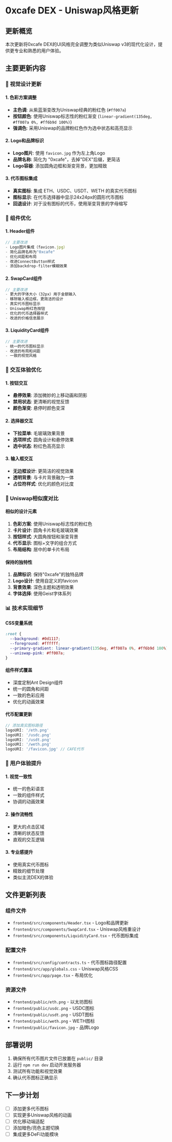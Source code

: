 # 0xcafe DEX - Uniswap风格更新

## 更新概览

本次更新将0xcafe DEX的UI风格完全调整为类似Uniswap v3的现代化设计，提供更专业和熟悉的用户体验。

## 主要更新内容

### 🎨 视觉设计更新

#### 1. 色彩方案调整
- **主色调**: 从紫蓝渐变改为Uniswap经典的粉红色 (`#ff007a`)
- **按钮颜色**: 使用Uniswap标志性的粉红渐变 (`linear-gradient(135deg, #ff007a 0%, #ff6b9d 100%)`)
- **强调色**: 采用Uniswap的品牌粉红色作为选中状态和高亮显示

#### 2. Logo和品牌标识
- **Logo图片**: 使用 `favicon.jpg` 作为左上角Logo
- **品牌名称**: 简化为 "0xcafe"，去掉"DEX"后缀，更简洁
- **Logo容器**: 添加圆角边框和渐变背景，更加精致

#### 3. 代币图标集成
- **真实图标**: 集成 ETH、USDC、USDT、WETH 的真实代币图标
- **图标显示**: 在代币选择器中显示24x24px的圆形代币图标
- **回退设计**: 对于没有图标的代币，使用渐变背景的字母缩写

### 🔧 组件优化

#### 1. Header组件
```typescript
// 主要改进
- Logo图片集成（favicon.jpg）
- 简化品牌名称为"0xcafe"
- 优化间距和布局
- 改进ConnectButton样式
- 添加backdrop-filter模糊效果
```

#### 2. SwapCard组件
```typescript
// 主要改进
- 更大的字体大小（32px）用于金额输入
- 移除输入框边框，更简洁的设计
- 真实代币图标显示
- Uniswap粉红色按钮
- 优化的代币选择器样式
- 改进的价格信息展示
```

#### 3. LiquidityCard组件
```typescript
// 主要改进
- 统一的代币图标显示
- 改进的布局和间距
- 一致的视觉风格
```

### 📱 交互体验优化

#### 1. 按钮交互
- **悬停效果**: 添加微妙的上移动画和阴影
- **禁用状态**: 更清晰的视觉反馈
- **颜色渐变**: 悬停时颜色变深

#### 2. 选择器交互
- **下拉菜单**: 毛玻璃效果背景
- **选项样式**: 圆角设计和悬停效果
- **选中状态**: 粉红色高亮显示

#### 3. 输入框交互
- **无边框设计**: 更简洁的视觉效果
- **透明背景**: 与卡片背景融为一体
- **占位符样式**: 优化的颜色对比度

### 🎯 Uniswap相似度对比

#### 相似的设计元素
1. **色彩方案**: 使用Uniswap标志性的粉红色
2. **卡片设计**: 圆角卡片和毛玻璃效果
3. **按钮样式**: 大圆角按钮和渐变背景
4. **代币显示**: 图标+文字的组合方式
5. **布局结构**: 居中的单卡片布局

#### 保持的独特性
1. **品牌标识**: 保持"0xcafe"的独特品牌
2. **Logo设计**: 使用自定义的favicon
3. **背景效果**: 深色主题和透明效果
4. **字体选择**: 使用Geist字体系列

### 📊 技术实现细节

#### CSS变量系统
```css
:root {
  --background: #0d1117;
  --foreground: #ffffff;
  --primary-gradient: linear-gradient(135deg, #ff007a 0%, #ff6b9d 100%);
  --uniswap-pink: #ff007a;
}
```

#### 组件样式覆盖
- 深度定制Ant Design组件
- 统一的圆角和间距
- 一致的色彩应用
- 优化的动画效果

#### 代币配置更新
```typescript
// 添加真实图标路径
logoURI: '/eth.png'
logoURI: '/usdc.png'
logoURI: '/usdt.png'
logoURI: '/weth.png'
logoURI: '/favicon.jpg' // CAFE代币
```

### 🚀 用户体验提升

#### 1. 视觉一致性
- 统一的色彩语言
- 一致的组件样式
- 协调的动画效果

#### 2. 操作流畅性
- 更大的点击区域
- 清晰的状态反馈
- 直观的交互逻辑

#### 3. 专业感提升
- 使用真实代币图标
- 精致的细节处理
- 类似主流DEX的体验

## 文件更新列表

### 组件文件
- `frontend/src/components/Header.tsx` - Logo和品牌更新
- `frontend/src/components/SwapCard.tsx` - Uniswap风格重设计
- `frontend/src/components/LiquidityCard.tsx` - 代币图标集成

### 配置文件
- `frontend/src/config/contracts.ts` - 代币图标路径配置
- `frontend/src/app/globals.css` - Uniswap风格CSS
- `frontend/src/app/page.tsx` - 布局优化

### 资源文件
- `frontend/public/eth.png` - 以太坊图标
- `frontend/public/usdc.png` - USDC图标
- `frontend/public/usdt.png` - USDT图标
- `frontend/public/weth.png` - WETH图标
- `frontend/public/favicon.jpg` - 品牌Logo

## 部署说明

1. 确保所有代币图片文件已放置在 `public/` 目录
2. 运行 `npm run dev` 启动开发服务器
3. 测试所有功能和视觉效果
4. 确认代币图标正确显示

## 下一步计划

- [ ] 添加更多代币图标
- [ ] 实现更多Uniswap风格的动画
- [ ] 优化移动端适配
- [ ] 添加暗色/亮色主题切换
- [ ] 集成更多DeFi功能模块 